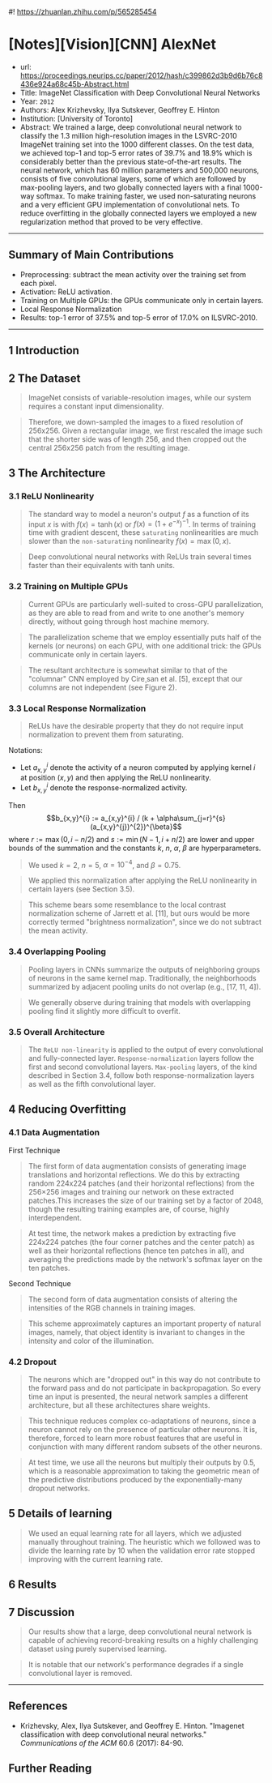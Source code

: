 #! https://zhuanlan.zhihu.com/p/565285454
# [Notes][Vision][CNN] AlexNet

* url: https://proceedings.neurips.cc/paper/2012/hash/c399862d3b9d6b76c8436e924a68c45b-Abstract.html
* Title: ImageNet Classification with Deep Convolutional Neural Networks
* Year: `2012`
* Authors: Alex Krizhevsky, Ilya Sutskever, Geoffrey E. Hinton
* Institution: [University of Toronto]
* Abstract: We trained a large, deep convolutional neural network to classify the 1.3 million high-resolution images in the LSVRC-2010 ImageNet training set into the 1000 different classes. On the test data, we achieved top-1 and top-5 error rates of 39.7\% and 18.9\% which is considerably better than the previous state-of-the-art results. The neural network, which has 60 million parameters and 500,000 neurons, consists of five convolutional layers, some of which are followed by max-pooling layers, and two globally connected layers with a final 1000-way softmax. To make training faster, we used non-saturating neurons and a very efficient GPU implementation of convolutional nets. To reduce overfitting in the globally connected layers we employed a new regularization method that proved to be very effective.

----------------------------------------------------------------------------------------------------

## Summary of Main Contributions

* Preprocessing: subtract the mean activity over the training set from each pixel.
* Activation: ReLU activation.
* Training on Multiple GPUs: the GPUs communicate only in certain layers.
* Local Response Normalization
* Results: top-1 error of 37.5% and top-5 error of 17.0% on ILSVRC-2010.

----------------------------------------------------------------------------------------------------

## 1 Introduction

## 2 The Dataset

> ImageNet consists of variable-resolution images, while our system requires a constant input dimensionality.

> Therefore, we down-sampled the images to a fixed resolution of 256x256. Given a rectangular image, we first rescaled the image such that the shorter side was of length 256, and then cropped out the central 256x256 patch from the resulting image.

## 3 The Architecture

### 3.1 ReLU Nonlinearity

> The standard way to model a neuron's output $f$ as a function of its input $x$ is with $f(x) = \tanh(x)$ or $f(x) = (1 + e^{-x})^{-1}$. In terms of training time with gradient descent, these `saturating` nonlinearities are much slower than the `non-saturating` nonlinearity $f(x) = \max(0, x)$.

> Deep convolutional neural networks with ReLUs train several times faster than their equivalents with tanh units.

### 3.2 Training on Multiple GPUs

> Current GPUs are particularly well-suited to cross-GPU parallelization, as they are able to read from and write to one another's memory directly, without going through host machine memory.

> The parallelization scheme that we employ essentially puts half of the kernels (or neurons) on each GPU, with one additional trick: the GPUs communicate only in certain layers.

> The resultant architecture is somewhat similar to that of the "columnar" CNN employed by Cire¸san et al. [5], except that our columns are not independent (see Figure 2).

### 3.3 Local Response Normalization

> ReLUs have the desirable property that they do not require input normalization to prevent them from saturating.

Notations:
* Let $a_{x,y}^{i}$ denote the activity of a neuron computed by applying kernel $i$ at position $(x, y)$ and then applying the ReLU nonlinearity.
* Let $b_{x,y}^{i}$ denote the response-normalized activity.

Then
$$b_{x,y}^{i} := a_{x,y}^{i} / (k + \alpha\sum_{j=r}^{s}(a_{x,y}^{j})^{2})^{\beta}$$
where $r := \max(0, i-n/2)$ and $s := \min(N-1, i+n/2)$ are lower and upper bounds of the summation
and the constants $k$, $n$, $\alpha$, $\beta$ are hyperparameters.

> We used $k = 2$, $n = 5$, $\alpha = 10^{-4}$, and $\beta = 0.75$.

> We applied this normalization after applying the ReLU nonlinearity in certain layers (see Section 3.5).

> This scheme bears some resemblance to the local contrast normalization scheme of Jarrett et al. [11], but ours would be more correctly termed "brightness normalization", since we do not subtract the mean activity.

### 3.4 Overlapping Pooling

> Pooling layers in CNNs summarize the outputs of neighboring groups of neurons in the same kernel map. Traditionally, the neighborhoods summarized by adjacent pooling units do not overlap (e.g., [17, 11, 4]).

> We generally observe during training that models with overlapping pooling find it slightly more difficult to overfit.

### 3.5 Overall Architecture

> The `ReLU non-linearity` is applied to the output of every convolutional and fully-connected layer.
> `Response-normalization` layers follow the first and second convolutional layers.
> `Max-pooling` layers, of the kind described in Section 3.4, follow both response-normalization layers as well as the fifth convolutional layer.

## 4 Reducing Overfitting

### 4.1 Data Augmentation

First Technique

> The first form of data augmentation consists of generating image translations and horizontal reflections. We do this by extracting random 224x224 patches (and their horizontal reflections) from the 256×256 images and training our network on these extracted patches.This increases the size of our training set by a factor of 2048, though the resulting training examples are, of course, highly interdependent.

> At test time, the network makes a prediction by extracting five 224x224 patches (the four corner patches and the center patch) as well as their horizontal reflections (hence ten patches in all), and averaging the predictions made by the network's softmax layer on the ten patches.

Second Technique

> The second form of data augmentation consists of altering the intensities of the RGB channels in training images.

> This scheme approximately captures an important property of natural images, namely, that object identity is invariant to changes in the intensity and color of the illumination.

### 4.2 Dropout

> The neurons which are "dropped out" in this way do not contribute to the forward pass and do not participate in backpropagation. So every time an input is presented, the neural network samples a different architecture, but all these architectures share weights.

> This technique reduces complex co-adaptations of neurons, since a neuron cannot rely on the presence of particular other neurons. It is, therefore, forced to learn more robust features that are useful in conjunction with many different random subsets of the other neurons.

> At test time, we use all the neurons but multiply their outputs by 0.5, which is a reasonable approximation to taking the geometric mean of the predictive distributions produced by the exponentially-many dropout networks.

## 5 Details of learning

> We used an equal learning rate for all layers, which we adjusted manually throughout training. The heuristic which we followed was to divide the learning rate by 10 when the validation error rate stopped improving with the current learning rate.

## 6 Results

## 7 Discussion

> Our results show that a large, deep convolutional neural network is capable of achieving record-breaking results on a highly challenging dataset using purely supervised learning.

> It is notable that our network's performance degrades if a single convolutional layer is removed.

----------------------------------------------------------------------------------------------------

## References

* Krizhevsky, Alex, Ilya Sutskever, and Geoffrey E. Hinton. "Imagenet classification with deep convolutional neural networks." *Communications of the ACM* 60.6 (2017): 84-90.

## Further Reading

